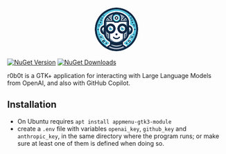 <p align="center">
  <a href="https://www.nuget.org/packages/r0b0t">
    <img
      src="https://raw.githubusercontent.com/lamg/r0b0t/master/docs/logo.png"
      alt="Migrate – Declarative migrations with SQL"
      style="border-radius: 50%;width: 100px"
    />
  </a>
</p>

[![NuGet Version][nuget-version]][r0b0t]
[![NuGet Downloads][nuget-downloads]][r0b0t]

r0b0t is a GTK+ application for interacting with Large Language Models from OpenAI, and also with GitHub Copilot.

## Installation

- On Ubuntu requires `apt install appmenu-gtk3-module`
- create a `.env` file with variables `openai_key`, `github_key` and `anthropic_key`, in the same directory where the program runs; or make sure at least one of them is defined when doing so.

[r0b0t]: https://www.nuget.org/packages/r0b0t
[nuget-version]: https://img.shields.io/nuget/v/r0b0t?style=flat-square
[nuget-downloads]: https://img.shields.io/nuget/dt/r0b0t?style=flat-square
